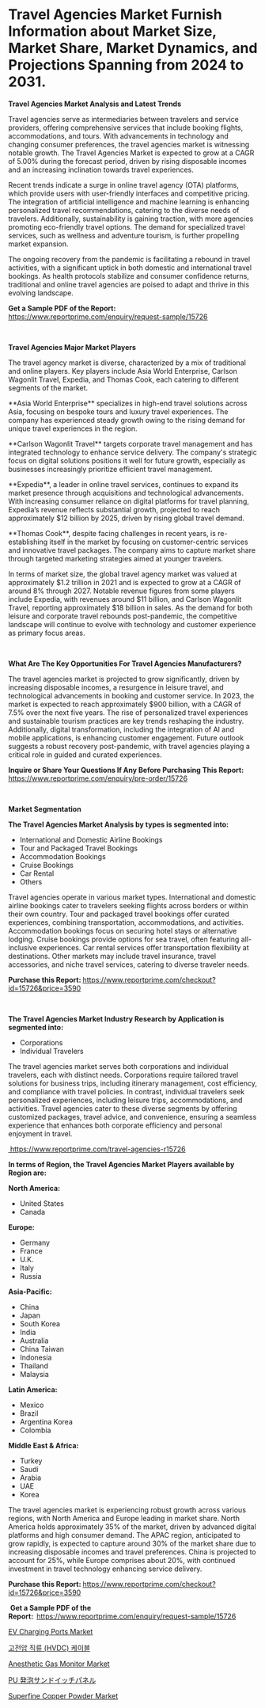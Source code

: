 <p><h1>Travel Agencies Market Furnish Information about Market Size, Market Share, Market Dynamics, and Projections Spanning from 2024 to 2031.</h1></p><p><strong>Travel Agencies Market Analysis and Latest Trends</strong></p>
<p><p>Travel agencies serve as intermediaries between travelers and service providers, offering comprehensive services that include booking flights, accommodations, and tours. With advancements in technology and changing consumer preferences, the travel agencies market is witnessing notable growth. The Travel Agencies Market is expected to grow at a CAGR of 5.00% during the forecast period, driven by rising disposable incomes and an increasing inclination towards travel experiences.</p><p>Recent trends indicate a surge in online travel agency (OTA) platforms, which provide users with user-friendly interfaces and competitive pricing. The integration of artificial intelligence and machine learning is enhancing personalized travel recommendations, catering to the diverse needs of travelers. Additionally, sustainability is gaining traction, with more agencies promoting eco-friendly travel options. The demand for specialized travel services, such as wellness and adventure tourism, is further propelling market expansion.</p><p>The ongoing recovery from the pandemic is facilitating a rebound in travel activities, with a significant uptick in both domestic and international travel bookings. As health protocols stabilize and consumer confidence returns, traditional and online travel agencies are poised to adapt and thrive in this evolving landscape.</p></p>
<p><strong>Get a Sample PDF of the Report:&nbsp;</strong> <a href="https://www.reportprime.com/enquiry/request-sample/15726">https://www.reportprime.com/enquiry/request-sample/15726</a></p>
<p>&nbsp;</p>
<p><strong>Travel Agencies Major Market Players</strong></p>
<p><p>The travel agency market is diverse, characterized by a mix of traditional and online players. Key players include Asia World Enterprise, Carlson Wagonlit Travel, Expedia, and Thomas Cook, each catering to different segments of the market.</p><p>**Asia World Enterprise** specializes in high-end travel solutions across Asia, focusing on bespoke tours and luxury travel experiences. The company has experienced steady growth owing to the rising demand for unique travel experiences in the region.</p><p>**Carlson Wagonlit Travel** targets corporate travel management and has integrated technology to enhance service delivery. The company's strategic focus on digital solutions positions it well for future growth, especially as businesses increasingly prioritize efficient travel management.</p><p>**Expedia**, a leader in online travel services, continues to expand its market presence through acquisitions and technological advancements. With increasing consumer reliance on digital platforms for travel planning, Expedia’s revenue reflects substantial growth, projected to reach approximately $12 billion by 2025, driven by rising global travel demand.</p><p>**Thomas Cook**, despite facing challenges in recent years, is re-establishing itself in the market by focusing on customer-centric services and innovative travel packages. The company aims to capture market share through targeted marketing strategies aimed at younger travelers.</p><p>In terms of market size, the global travel agency market was valued at approximately $1.2 trillion in 2021 and is expected to grow at a CAGR of around 8% through 2027. Notable revenue figures from some players include Expedia, with revenues around $11 billion, and Carlson Wagonlit Travel, reporting approximately $18 billion in sales. As the demand for both leisure and corporate travel rebounds post-pandemic, the competitive landscape will continue to evolve with technology and customer experience as primary focus areas.</p></p>
<p>&nbsp;</p>
<p><strong>What Are The Key Opportunities For Travel Agencies Manufacturers?</strong></p>
<p><p>The travel agencies market is projected to grow significantly, driven by increasing disposable incomes, a resurgence in leisure travel, and technological advancements in booking and customer service. In 2023, the market is expected to reach approximately $900 billion, with a CAGR of 7.5% over the next five years. The rise of personalized travel experiences and sustainable tourism practices are key trends reshaping the industry. Additionally, digital transformation, including the integration of AI and mobile applications, is enhancing customer engagement. Future outlook suggests a robust recovery post-pandemic, with travel agencies playing a critical role in guided and curated experiences.</p></p>
<p><strong>Inquire or Share Your Questions If Any Before Purchasing This Report:</strong> <a href="https://www.reportprime.com/enquiry/pre-order/15726">https://www.reportprime.com/enquiry/pre-order/15726</a></p>
<p>&nbsp;</p>
<p><strong>Market Segmentation</strong></p>
<p><strong>The Travel Agencies Market Analysis by types is segmented into:</strong></p>
<p><ul><li>International and Domestic Airline Bookings</li><li>Tour and Packaged Travel Bookings</li><li>Accommodation Bookings</li><li>Cruise Bookings</li><li>Car Rental</li><li>Others</li></ul></p>
<p><p>Travel agencies operate in various market types. International and domestic airline bookings cater to travelers seeking flights across borders or within their own country. Tour and packaged travel bookings offer curated experiences, combining transportation, accommodations, and activities. Accommodation bookings focus on securing hotel stays or alternative lodging. Cruise bookings provide options for sea travel, often featuring all-inclusive experiences. Car rental services offer transportation flexibility at destinations. Other markets may include travel insurance, travel accessories, and niche travel services, catering to diverse traveler needs.</p></p>
<p><strong>Purchase this Report:&nbsp;</strong><a href="https://www.reportprime.com/checkout?id=15726&price=3590">https://www.reportprime.com/checkout?id=15726&price=3590</a></p>
<p>&nbsp;</p>
<p><strong>The Travel Agencies Market Industry Research by Application is segmented into:</strong></p>
<p><ul><li>Corporations</li><li>Individual Travelers</li></ul></p>
<p><p>The travel agencies market serves both corporations and individual travelers, each with distinct needs. Corporations require tailored travel solutions for business trips, including itinerary management, cost efficiency, and compliance with travel policies. In contrast, individual travelers seek personalized experiences, including leisure trips, accommodations, and activities. Travel agencies cater to these diverse segments by offering customized packages, travel advice, and convenience, ensuring a seamless experience that enhances both corporate efficiency and personal enjoyment in travel.</p></p>
<p><a href="https://www.reportprime.com/travel-agencies-r15726">&nbsp;https://www.reportprime.com/travel-agencies-r15726</a></p>
<p><strong>In terms of Region, the Travel Agencies Market Players available by Region are:</strong></p>
<p>
    <p> <strong> North America: </strong>
        <ul>
            <li>United States</li>
            <li>Canada</li>
        </ul>
        </p> 
    <p> <strong> Europe: </strong>
        <ul>
            <li>Germany</li>
            <li>France</li>
            <li>U.K.</li>
            <li>Italy</li>
            <li>Russia</li>
        </ul>
        </p> 
    <p> <strong> Asia-Pacific: </strong>
        <ul>
            <li>China</li>
            <li>Japan</li>
            <li>South Korea</li>
            <li>India</li>
            <li>Australia</li>
            <li>China Taiwan</li>
            <li>Indonesia</li>
            <li>Thailand</li>
            <li>Malaysia</li>
        </ul>
        </p> 
    <p> <strong> Latin America: </strong>
        <ul>
            <li>Mexico</li>
            <li>Brazil</li>
            <li>Argentina Korea</li>
            <li>Colombia</li>
        </ul>
        </p> 
    <p> <strong> Middle East & Africa: </strong>
        <ul>
            <li>Turkey</li>
            <li>Saudi</li>
            <li>Arabia</li>
            <li>UAE</li>
            <li>Korea</li>
        </ul>
    </p>
    </p>
<p><p>The travel agencies market is experiencing robust growth across various regions, with North America and Europe leading in market share. North America holds approximately 35% of the market, driven by advanced digital platforms and high consumer demand. The APAC region, anticipated to grow rapidly, is expected to capture around 30% of the market share due to increasing disposable incomes and travel preferences. China is projected to account for 25%, while Europe comprises about 20%, with continued investment in travel technology enhancing service delivery.</p></p>
<p><strong>Purchase this Report: </strong><a href="https://www.reportprime.com/checkout?id=15726&price=3590">https://www.reportprime.com/checkout?id=15726&price=3590</a></p>
<p>&nbsp;<strong>Get a Sample PDF of the Report:&nbsp;&nbsp;</strong><a href="https://www.reportprime.com/enquiry/request-sample/15726">https://www.reportprime.com/enquiry/request-sample/15726</a></p>
<p><strong></strong></p>
<p><p><a href="https://issuu.com/reportprime-2/docs/ev-charging-ports-market-size-2030._093aa37f9333a0">EV Charging Ports Market</a></p><p><a href="https://medium.com/@avaoneill70/%EC%84%B8%EA%B3%84-high-voltage-direct-current-hvdc-cable-market-%EC%9D%80-2024%EC%97%90%EC%84%9C-2031%EB%A1%9C-%EC%97%B0%ED%8F%89%EA%B7%A0-%EC%A6%9D%EA%B0%80%EC%9C%A8%EC%9D%84-%EB%B3%B4%EC%9D%BC-%EA%B2%83%EC%9C%BC%EB%A1%9C-%EC%98%88%EC%83%81%EB%90%A9%EB%8B%88%EB%8B%A4-3850a7a84d9a">고전압 직류 (HVDC) 케이블</a></p><p><a href="https://www.linkedin.com/pulse/global-anesthetic-gas-monitor-market-projected-grow-cagr-121-p5ync?trackingId=RrbKoD4GSrG4QTKamHTcFw%3D%3D">Anesthetic Gas Monitor Market</a></p><p><a href="https://medium.com/@claudekluttzyvh/pu-foam-sandwich-panels-market-%E3%81%AF-%E3%82%B3%E3%82%B9%E3%83%88%E7%AE%A1%E7%90%86%E3%81%A8%E5%8A%B9%E7%8E%87%E5%90%91%E4%B8%8A%E3%82%92%E5%84%AA%E5%85%88%E3%81%97%E3%81%BE%E3%81%99-%E3%81%95%E3%82%89%E3%81%AB-%E5%A0%B1%E5%91%8A%E6%9B%B8%E3%81%AF%E5%B8%82%E5%A0%B4%E3%81%AE%E9%9C%80%E8%A6%81%E9%9D%A2%E3%81%A8%E4%BE%9B%E7%B5%A6%E9%9D%A2%E3%81%AE%E4%B8%A1%E6%96%B9%E3%82%92%E3%82%AB%E3%83%90%E3%83%BC%E3%81%97%E3%81%A6%E3%81%84%E3%81%BE%E3%81%99-pu-foam-df53d799d727">PU 発泡サンドイッチパネル</a></p><p><a href="https://medium.com/@sarabits4122023/the-superfine-copper-powder-market-prioritizes-cost-control-and-efficiency-enhancement-cc938d66b6fa">Superfine Copper Powder Market</a></p></p>